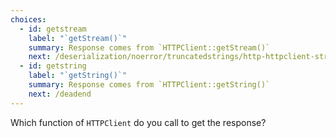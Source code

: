 ```yaml
---
choices:
  - id: getstream
    label: "`getStream()`"
    summary: Response comes from `HTTPClient::getStream()`
    next: /deserialization/noerror/truncatedstrings/http-httpclient-stream
  - id: getstring
    label: "`getString()`"
    summary: Response comes from `HTTPClient::getString()`
    next: /deadend
---
```


Which function of `HTTPClient` do you call to get the response?